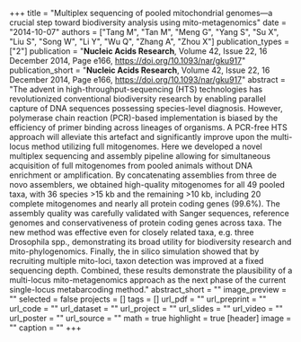+++
title = "Multiplex sequencing of pooled mitochondrial genomes—a crucial step toward biodiversity analysis using mito-metagenomics"
date = "2014-10-07"
authors = ["Tang M", "Tan M", "Meng G", "Yang S", "Su X", "Liu S", "Song W", "Li Y", "Wu Q", "Zhang A", "Zhou X"]
publication_types = ["2"]
publication = "**Nucleic Acids Research**, Volume 42, Issue 22, 16 December 2014, Page e166, https://doi.org/10.1093/nar/gku917"
publication_short = "**Nucleic Acids Research**, Volume 42, Issue 22, 16 December 2014, Page e166, https://doi.org/10.1093/nar/gku917"
abstract = "The advent in high-throughput-sequencing (HTS) technologies has revolutionized conventional biodiversity research by enabling parallel capture of DNA sequences possessing species-level diagnosis. However, polymerase chain reaction (PCR)-based implementation is biased by the efficiency of primer binding across lineages of organisms. A PCR-free HTS approach will alleviate this artefact and significantly improve upon the multi-locus method utilizing full mitogenomes. Here we developed a novel multiplex sequencing and assembly pipeline allowing for simultaneous acquisition of full mitogenomes from pooled animals without DNA enrichment or amplification. By concatenating assemblies from three de novo assemblers, we obtained high-quality mitogenomes for all 49 pooled taxa, with 36 species >15 kb and the remaining >10 kb, including 20 complete mitogenomes and nearly all protein coding genes (99.6%). The assembly quality was carefully validated with Sanger sequences, reference genomes and conservativeness of protein coding genes across taxa. The new method was effective even for closely related taxa, e.g. three Drosophila spp., demonstrating its broad utility for biodiversity research and mito-phylogenomics. Finally, the in silico simulation showed that by recruiting multiple mito-loci, taxon detection was improved at a fixed sequencing depth. Combined, these results demonstrate the plausibility of a multi-locus mito-metagenomics approach as the next phase of the current single-locus metabarcoding method."
abstract_short = ""
image_preview = ""
selected = false
projects = []
tags = []
url_pdf = ""
url_preprint = ""
url_code = ""
url_dataset = ""
url_project = ""
url_slides = ""
url_video = ""
url_poster = ""
url_source = ""
math = true
highlight = true
[header]
image = ""
caption = ""
+++